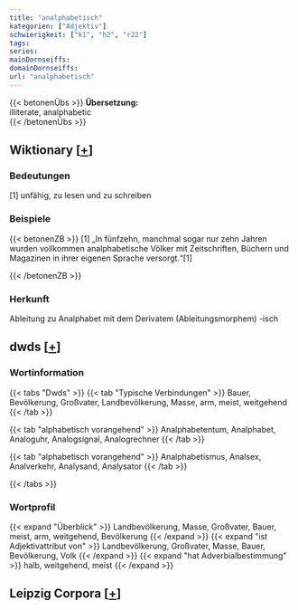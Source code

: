 ```yaml
---
title: "analphabetisch"
kategorien: ["Adjektiv"]
schwierigkeit: ["k1", "h2", "r22"]
tags:
series:
mainDornseiffs:
domainDornseiffs:
url: "analphabetisch"
---
```


{{< betonenÜbs >}}
**Übersetzung:**  
illiterate, analphabetic  
{{< /betonenÜbs >}}

## Wiktionary [[+](https://de.wiktionary.org/wiki/analphabetisch)]

### Bedeutungen
[1] unfähig, zu lesen und zu schreiben  

### Beispiele
{{< betonenZB >}}
[1] „In fünfzehn, manchmal sogar nur zehn Jahren wurden vollkommen analphabetische Völker mit Zeitschriften, Büchern und Magazinen in ihrer eigenen Sprache versorgt.“[1]  

{{< /betonenZB >}}
### Herkunft
Ableitung zu Analphabet mit dem Derivatem (Ableitungsmorphem) -isch  



## dwds [[+](https://www.dwds.de/wb/analphabetisch)]

### Wortinformation
{{< tabs "Dwds" >}}
{{< tab "Typische Verbindungen" >}}
Bauer, Bevölkerung, Großvater, Landbevölkerung, Masse, arm, meist, weitgehend
{{< /tab >}}

{{< tab "alphabetisch vorangehend" >}}
Analphabetentum, Analphabet, Analoguhr, Analogsignal, Analogrechner
{{< /tab >}}

{{< tab "alphabetisch vorangehend" >}}
Analphabetismus, Analsex, Analverkehr, Analysand, Analysator
{{< /tab >}}

{{< /tabs >}}

### Wortprofil
{{< expand "Überblick" >}} Landbevölkerung, Masse, Großvater, Bauer, meist, arm, weitgehend, Bevölkerung {{< /expand >}}
{{< expand "ist Adjektivattribut von" >}} Landbevölkerung, Großvater, Masse, Bauer, Bevölkerung, Volk {{< /expand >}}
{{< expand "hat Adverbialbestimmung" >}} halb, weitgehend, meist {{< /expand >}}

## Leipzig Corpora [[+](https://corpora.uni-leipzig.de/en/res?word=analphabetisch&corpusId=deu_newscrawl-public_2018)]

